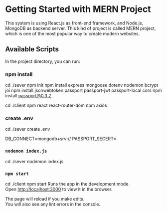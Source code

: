 # Getting Started with MERN Project

This system is using React.js as front-end framework, and Node.js, MongoDB as backend server. This kind of project is called MERN project, which is one of the most popular way to create modern websites.

## Available Scripts

In the project directory, you can run:

### npm install

cd ./sever
npm init
npm install express mongoose dotenv nodemon bcrypt joi
npm install jsonwebtoken passport passport-jwt passport-local cors
npm install passport@0.3.2

cd ./client
npm react react-router-dom
npm axios

### create .env

cd ./sever
create .env

DB_CONNECT=mongodb+srv://<yourownsever>
PASSPORT_SECERT=<ANYKEY>

### `nodemon index.js`

cd ./sever
nodemon index.js

### `npm start`

cd ./client
npm start
Runs the app in the development mode.\
Open [http://localhost:3000](http://localhost:3000) to view it in the browser.

The page will reload if you make edits.\
You will also see any lint errors in the console.
